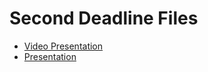 # Second Deadline Files

* [Video Presentation]( "https://youtu.be/Q4KA9vgYj90")
* [Presentation](https://view.genial.ly/61a478f45126b00d562e432c/presentation-segunda-entrega-poo "Video Presentation")
